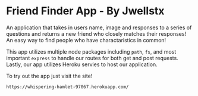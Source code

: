# Friend Finder App - By Jwellstx
An application that takes in users name, image and responses to a series of questions and returns a new friend who closely matches their responses!  An easy way to find people who have charactaristics in common!

This app utilizes multiple node packages including `path`, `fs`, and most important `express` to handle our routes for both get and post requests.  Lastly, our app utilizes Heroku servies to host our application.

To try out the app just visit the site! 

`https://whispering-hamlet-97067.herokuapp.com/`
